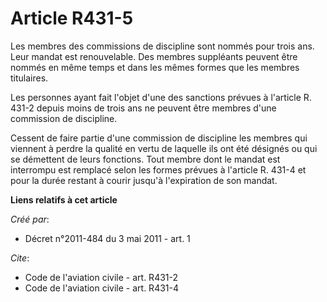 # Article R431-5

Les membres des commissions de discipline sont nommés pour trois ans. Leur mandat est renouvelable. Des membres suppléants
peuvent être nommés en même temps et dans les mêmes formes que les membres titulaires. 

Les personnes ayant fait l'objet d'une des sanctions prévues à l'article R. 431-2 depuis moins de trois ans ne peuvent être
membres d'une commission de discipline. 

Cessent de faire partie d'une commission de discipline les membres qui viennent à perdre la qualité en vertu de laquelle ils
ont été désignés ou qui se démettent de leurs fonctions. Tout membre dont le mandat est interrompu est remplacé selon les
formes prévues à l'article R. 431-4 et pour la durée restant à courir jusqu'à l'expiration de son mandat.

**Liens relatifs à cet article**

_Créé par_:

  - Décret n°2011-484 du 3 mai 2011 - art. 1

_Cite_:

  - Code de l'aviation civile - art. R431-2
  - Code de l'aviation civile - art. R431-4
